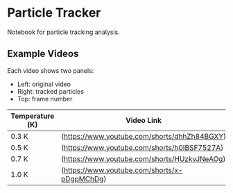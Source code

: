 # Particle Tracker

Notebook for particle tracking analysis.

## Example Videos

Each video shows two panels:  
- Left: original video  
- Right: tracked particles  
- Top: frame number  

| Temperature (K) | Video Link                                   |
|-----------------|----------------------------------------------|
| 0.3 K           | (https://www.youtube.com/shorts/dhhZh84BGXY) |
| 0.5 K           | (https://www.youtube.com/shorts/h0IBSF7527A) |
| 0.7 K           | (https://www.youtube.com/shorts/HUzkvJNeAOg) |
| 1.0 K           | (https://www.youtube.com/shorts/x-pDgpMChDg) |
